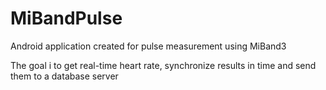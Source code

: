 # MiBandPulse
Android application created for pulse measurement using MiBand3

The goal i to get real-time heart rate, synchronize results in time and send them to a database server
